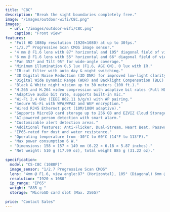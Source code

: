 ```yaml
---
title: "C8C"
description: "Break the sight boundaries completely free."
image: "/images/outdoor-wifi/C8C.png"
images:
  - url: "/images/outdoor-wifi/C8C.png"
    caption: "Front view"
features:
  - "Full HD 1080p resolution (1920×1080) at up to 30fps."
  - "1/2.7” Progressive Scan CMOS image sensor."
  - "4 mm @ F1.6 lens with 87° horizontal and 105° diagonal field of view."
  - "6 mm @ F1.6 lens with 55° horizontal and 66° diagonal field of view."
  - "Pan 352° and Tilt 95° for wide-angle coverage."
  - "Minimum illumination 0.5 lux (F1.6, AGC ON), 0 lux with IR."
  - "IR-cut filter with auto day & night switching."
  - "3D Digital Noise Reduction (3D DNR) for improved low-light clarity."
  - "Digital Wide Dynamic Range (WDR) and Backlight Compensation (BLC)."
  - "Black & White night vision up to 30 meters (100 ft.)."
  - "H.265 and H.264 video compression with adaptive bit rates (Full HD, Hi-Def, Standard)."
  - "Adaptive audio bit rate, supports built-in mic."
  - "Wi-Fi 2.4 GHz (IEEE 802.11 b/g/n) with AP pairing."
  - "Secure Wi-Fi with WPA/WPA2 and WEP encryption."
  - "Wired RJ45 Ethernet port (10M/100M adaptive)."
  - "Supports MicroSD card storage up to 256 GB and EZVIZ Cloud Storage."
  - "AI-powered person detection with smart alarm."
  - "Customizable alert detection areas."
  - "Additional features: Anti-Flicker, Dual-Stream, Heart Beat, Password Protection, Watermark."
  - "IP65-rated for dust and water resistance."
  - "Operating temperature from -30°C to 60°C (14°F to 113°F)."
  - "Max power consumption 6 W."
  - "Dimensions: 158 × 157 × 149 mm (6.22 × 6.18 × 5.87 inches)."
  - "Net weight: 510 g (17.99 oz), total weight 885 g (31.22 oz)."

specification:
  model: "CS-C8C (1080P)"
  image_sensor: "1/2.7 Progressive Scan CMOS"
  lens: "4mm @ F1.6, view angle:87° (Horizontal), 105° (Diagonal) 6mm @ F1.6, view angle:55° (Horizontal), 66° (Diagonal)"
  resolution: "1920 × 1080"
  ip_range: "IP65"
  weight: "885 g "
  storage: "MicroSD card slot (Max. 256G)"

price: "Contact Sales"
---
```

